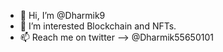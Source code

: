 - 👋 Hi, I’m @Dharmik9
- 👀 I’m interested Blockchain and NFTs.
- 📫 Reach me on twitter --> @Dharmik55650101
